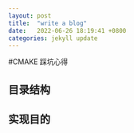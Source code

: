 ```yaml
---
layout: post
title:  "write a blog"
date:   2022-06-26 18:19:41 +0800
categories: jekyll update
---
```


#CMAKE 踩坑心得

## 目录结构

## 实现目的
